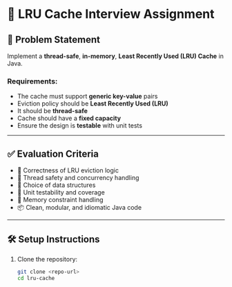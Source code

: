 # 🚀 LRU Cache Interview Assignment

## 🧩 Problem Statement

Implement a **thread-safe**, **in-memory**, **Least Recently Used (LRU) Cache** in Java.

### Requirements:
- The cache must support **generic key-value** pairs
- Eviction policy should be **Least Recently Used (LRU)**
- It should be **thread-safe**
- Cache should have a **fixed capacity**
- Ensure the design is **testable** with unit tests

---

## ✅ Evaluation Criteria

- 🔁 Correctness of LRU eviction logic
- 🔐 Thread safety and concurrency handling
- 🧠 Choice of data structures
- 🧪 Unit testability and coverage
- 📏 Memory constraint handling
- 📦 Clean, modular, and idiomatic Java code

---

## 🛠️ Setup Instructions

1. Clone the repository:
   ```bash
   git clone <repo-url>
   cd lru-cache

